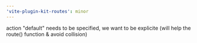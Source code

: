 ```yaml
---
'vite-plugin-kit-routes': minor
---
```


action "default" needs to be specified, we want to be explicite (will help the route() function & avoid collision)
